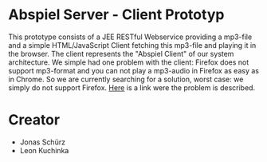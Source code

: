 # Abspiel Server - Client Prototyp

This prototype consists of a JEE RESTful Webservice providing a mp3-file and a simple HTML/JavaScript Client fetching this mp3-file
and playing it in the browser. The client represents the "Abspiel Client" of our system architecture. We simple had one problem with the
client: Firefox does not support mp3-format and you can not play a mp3-audio in Firefox as easy as in Chrome. So we are currently searching 
for a solution, worst case: we simply do not support Firefox. [Here](https://support.mozilla.org/de/kb/html5-video-und-audio-firefox) is a link were the problem is described. 


# Creator
- Jonas Schürz
- Leon Kuchinka
